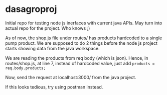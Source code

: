 # dasagroproj
Initial repo for testing node js inerfaces with current java APIs. May turn into actual repo for the project. Who knows ;) 

As of now, the shop.js file under routes/ has products hardcoded to a single pump product.
We are supposed to do 2 things before the node js project starts showing data from the java workspace.

We are reading the products from req body (which is json).
Hence, in routes/shop.js, at line 7, instead of hardcoded value, just add `products = req.body.products;`

Now, send the request at localhost:3000/ from the java project.

If this looks tedious, try using postman instead.
